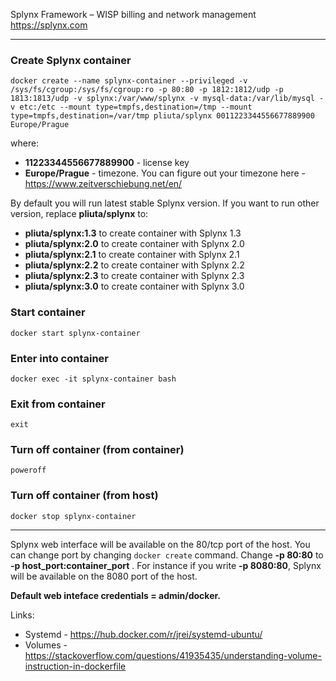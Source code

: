Splynx Framework – WISP billing and network management  
https://splynx.com

---

### Create Splynx container  
`docker create --name splynx-container --privileged -v /sys/fs/cgroup:/sys/fs/cgroup:ro -p 80:80 -p 1812:1812/udp -p 1813:1813/udp -v splynx:/var/www/splynx -v mysql-data:/var/lib/mysql -v etc:/etc --mount type=tmpfs,destination=/tmp --mount type=tmpfs,destination=/var/tmp pliuta/splynx 0011223344556677889900 Europe/Prague`

where:  
* **11223344556677889900** - license key
* **Europe/Prague** - timezone. You can figure out your timezone here - https://www.zeitverschiebung.net/en/

By default you will run latest stable Splynx version. If you want to run other version, replace **pliuta/splynx** to:
* **pliuta/splynx:1.3** to create container with Splynx 1.3  
* **pliuta/splynx:2.0** to create container with Splynx 2.0  
* **pliuta/splynx:2.1** to create container with Splynx 2.1  
* **pliuta/splynx:2.2** to create container with Splynx 2.2  
* **pliuta/splynx:2.3** to create container with Splynx 2.3  
* **pliuta/splynx:3.0** to create container with Splynx 3.0  

### Start container  
`docker start splynx-container`

### Enter into container  
`docker exec -it splynx-container bash`

### Exit from container  
`exit`

### Turn off container (from container)  
`poweroff`

### Turn off container (from host)
`docker stop splynx-container`

---
Splynx web interface will be available on the 80/tcp port of the host. You can change port by changing `docker create` command. Change **-p 80:80** to **\-p host_port:container_port** . For instance if you write **-p 8080:80**, Splynx will be available on the 8080 port of the host.  

**Default web inteface credentials = admin/docker.**

Links:  
* Systemd - https://hub.docker.com/r/jrei/systemd-ubuntu/
* Volumes - https://stackoverflow.com/questions/41935435/understanding-volume-instruction-in-dockerfile
